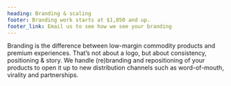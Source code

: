 ```yaml
---
heading: Branding & scaling
footer: Branding work starts at $1,850 and up.
footer_link: Email us to see how we see your branding
---
```


Branding is the difference between low-margin commodity products and premium experiences. That’s not about a logo, but about consistency, positioning & story. We handle (re)branding and repositioning of your products to open it up to new distribution channels such as word-of-mouth, virality and partnerships. 
